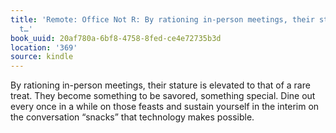 ```yaml
---
title: 'Remote: Office Not R: By rationing in-person meetings, their stature is elevated
  t…'
book_uuid: 20af780a-6bf8-4758-8fed-ce4e72735b3d
location: '369'
source: kindle
---
```


By rationing in-person meetings, their stature is elevated to that of a rare treat. They become something to be savored, something special. Dine out every once in a while on those feasts and sustain yourself in the interim on the conversation “snacks” that technology makes possible.